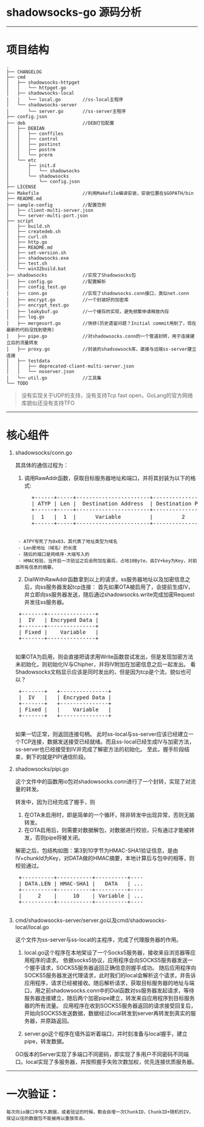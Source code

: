 # shadowsocks-go 源码分析

---
# 项目结构

```
.
├── CHANGELOG
├── cmd
│   ├── shadowsocks-httpget
│   │   └── httpget.go
│   ├── shadowsocks-local
│   │   └── local.go        //ss-local主程序
│   └── shadowsocks-server
│       └── server.go       //ss-server主程序
├── config.json
├── deb                     //DEB打包配置
│   ├── DEBIAN
│   │   ├── conffiles
│   │   ├── control
│   │   ├── postinst
│   │   ├── postrm
│   │   └── prerm
│   └── etc
│       ├── init.d
│       │   └── shadowsocks
│       └── shadowsocks
│           └── config.json
├── LICENSE
├── Makefile                //利用Makefile编译安装，安装位置在$GOPATH/bin
├── README.md
├── sample-config           //配置范例
│   ├── client-multi-server.json
│   └── server-multi-port.json
├── script
│   ├── build.sh
│   ├── createdeb.sh
│   ├── curl.sh
│   ├── http.go
│   ├── README.md
│   ├── set-version.sh
│   ├── shadowsocks.exe
│   ├── test.sh
│   └── win32build.bat
├── shadowsocks             //实现了Shadowsocks包
│   ├── config.go           //配置解析
│   ├── config_test.go
│   ├── conn.go             //实现了shadowsocks.conn接口，类似net.conn
│   ├── encrypt.go          //一个封装好的加密库
│   ├── encrypt_test.go
│   ├── leakybuf.go         //一个缓存的实现，避免频繁申请释放内存
│   ├── log.go
│   ├── mergesort.go        //快排(历史遗留问题？Initial commit用到了，现在最新的代码没找到使用)
│   ├── pipe.go             //对shadowsocks.conn的一个管道封转，用于连接建立后的流量转发
│   ├── proxy.go            //封装的shadsowsock库，直接与远端ss-server建立连接
│   ├── testdata
│   │   ├── deprecated-client-multi-server.json
│   │   └── noserver.json
│   └── util.go             //工具集
└── TODO
```
> 没有实现关于UDP的支持，没有支持Tcp fast open，GoLang的官方网络库貌似还没有支持TFO

---
# 核心组件

1. shadowsocks/conn.go


    其具体的通信过程为：
    1. 调用RawAddr函数，获取目标服务器地址和端口，并将其封装为以下的格式:
    <pre>
		+------+-----+-----------------------+------------------+-----------+
		| ATYP | Len |  Destination Address  | Destination Port | HMAC-SHA1 |
		+------+-----+-----------------------+------------------+-----------+
		|  1   |  1  |      Variable         |         2        |  10 可选  |
		+------+-----+-----------------------+------------------+-----------+
    </pre>
    
    	- ATPY写死了为0x03，其代表了地址类型为域名
    	- Len是地址（域名）的长度
    	- 随后的端口是网络序-大端写入的
    	- HMAC校验，当开启一次验证之后会附加在最后，占地10Byte，由IV+key为Key，对前面所有信息的摘要。

    2. DialWithRawAddr函数拿到以上的请求，ss服务器地址以及加密信息之后，向ss服务器发起tcp连接：
    首先如果OTA被启用了，会提前生成IV，并立即向ss服务器发送，随后通过shadowsocks.write完成加密Request并发往ss服务器。

    <pre>
    +-------+---------------+
    |  IV   | Encryped Data |
    +-------+---------------+
    | Fixed |    Variable   |
    +-------+---------------+
    </pre>

    如果OTA为启用，则会直接把请求用Write函数尝试发出，但是发现加密方法未初始化，则初始化IV与Chipher，并将IV附加在加密信息之后一起发出。
    看Shadowsocks文档显示应该是同时发出的，但是因为tcp是个流，貌似也可以？
    <pre>
    +-------+   +---------------+
    |  IV   |   | Encryped Data |
    +-------+   +---------------+
    | Fixed |   |    Variable   |
    +-------+   +---------------+
    </pre>

    如果一切正常，则返回连接句柄。
    此时ss-local与ss-server应该已经建立一个TCP连接，数据发送接受已经就绪。而且ss-local已经生成IV与加密方法，ss-server也已经接受到IV并完成了解密方法的初始化。
    至此，握手阶段结束，剩下的就是PIPI通信阶段。

2. shadowsocks/pipi.go

    这个文件中的函数用io包对shadowsocks.conn进行了一个封转，实现了对流量的转发。

    转发中，因为已经完成了握手，则

    1. 在OTA未启用时，即是简单的一个循环，除非转发中出现异常，否则无脑转发。
    2. 在OTA启用后，则需要对数据解包，对数据进行校验，只有通过才能被转发，否则pipe将被关闭。

    解密之后，包结构如图：第3到10字节为HMAC-SHA1验证信息，是由IV+chunkId为Key，对DATA做的HMAC摘要，本地计算后与包中的相等，则校验通过。
    <pre>
    +----------+-----------+----------+----
    | DATA.LEN | HMAC-SHA1 |   DATA   | ...
    +----------+-----------+----------+----
    |     2    |     10    | Variable | ...
    +----------+-----------+----------+----
    </pre>

3. cmd/shadowsocks-server/server.go以及cmd/shadowsocks-local/local.go
    
    这个文件为ss-server与ss-local的主程序，完成了代理服务器的作用。

    1. local.go这个程序在本地架设了一个Socks5服务器，接收来自浏览器等应用程序的请求。
    依据socks5协议，应用程序会向SOCKS5服务器发送一个握手请求，SOCKS5服务器返回正确信息则握手成功。
    随后应用程序向SOCKS5服务器发送代理请求，此时我们的local会解析这个请求，并告诉应用程序，请求已经被接收。随后解析请求，获取目标服务器的地址与端口，用之前shadowsocks.conn中的Dial函数对ss服务器发起请求，等待服务器连接建立，随后两个加密pipe建立，转发来自应用程序到目标服务器的所有流量。
    应用程序在收到SOCKS5服务器返回的请求接受回复后，开始向SOCKS5发送数据，数据经过local转发到server再转发到真实的服务器，并原路返回。

    2. server.go这个程序在墙外监听着端口，并时刻准备与local握手，建立pipe，转发数据。
    
    GO版本的Server实现了多端口不同密码，即实现了多用户不同密码不同端口。local实现了多服务器，并按照握手失败次数加权，优先连接优质服务器。

---
# 一次验证：

    每次向io接口中写入数据，或者验证的时候，都会自增一次ChunkID，ChunkID+随机的IV，保证以往的数据包不能被用以重放攻击。
